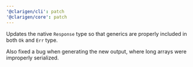 ```yaml
---
'@clarigen/cli': patch
'@clarigen/core': patch
---
```


Updates the native `Response` type so that generics are properly included in both `Ok` and `Err` type.

Also fixed a bug when generating the new output, where long arrays were improperly serialized.
